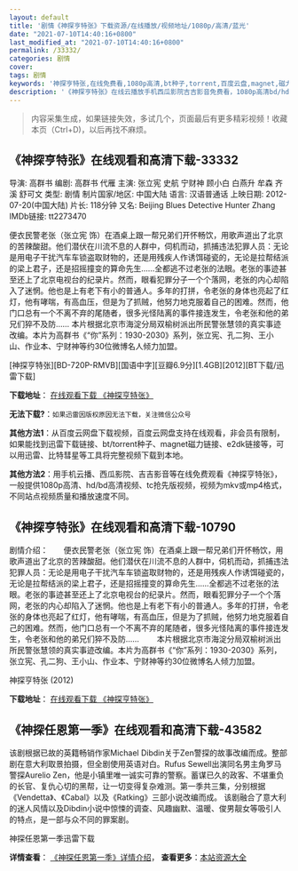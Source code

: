 ```yaml
---
layout: default
title: '剧情《神探亨特张》下载资源/在线播放/视频地址/1080p/高清/蓝光'
date: "2021-07-10T14:40:16+0800"
last_modified_at: "2021-07-10T14:40:16+0800"
permalink: /33332/
categories: 剧情
cover:
tags: 剧情
keywords: '神探亨特张,在线免费看,1080p高清,bt种子,torrent,百度云盘,magnet,磁力链,迅雷下载资源'
description: '《神探亨特张》在线云播放手机西瓜影院吉吉影音免费看，1080p高清bd/hd未删减完整版和tc抢先枪版，mkv/mp4格式，附带bt/torrent种子、magnet/磁力链、百度云盘、网盘资源迅雷下载链接'
---
```


>内容采集生成，如果链接失效，多试几个，页面最后有更多精彩视频！收藏本页（Ctrl+D)，以后再找不麻烦。


## 《神探亨特张》在线观看和高清下载-33332

导演: 高群书 编剧: 高群书 代雁 主演: 张立宪 史航 宁财神 顾小白 白燕升 牟森 齐溪 舒可文 类型: 剧情 制片国家/地区: 中国大陆 语言: 汉语普通话 上映日期: 2012-07-20(中国大陆) 片长: 118分钟 又名: Beijing Blues Detective Hunter Zhang IMDb链接: tt2273470

便衣民警老张（张立宪 饰）在酒桌上跟一帮兄弟们开怀畅饮，用歌声道出了北京的苦辣酸甜。他们潜伏在川流不息的人群中，伺机而动，抓捕违法犯罪人员：无论是用电子干扰汽车车锁盗取财物的，还是用残疾人作诱饵碰瓷的，无论是拉帮结派的梁上君子，还是招摇撞变的算命先生……全都逃不过老张的法眼。老张的事迹甚至还上了北京电视台的纪录片。然而，眼看犯罪分子一个个落网，老张的内心却陷入了迷惘。他也是上有老下有小的普通人。多年的打拼，令老张的身体也亮起了红灯，他有哮喘，有高血压，但是为了抓贼，他努力地克服着自己的困难。然而，他门口总有一个不离不弃的尾随者，很多光怪陆离的事件接连发生，令老张和他的弟兄们猝不及防…… 本片根据北京市海淀分局双榆树派出所民警张慧领的真实事迹改编。本片为高群书《“你”系列：1930-2030》系列，张立宪、孔二狗、王小山、作业本、宁财神等约30位微博名人倾力加盟。


[神探亨特张][BD-720P-RMVB][国语中字][豆瓣6.9分][1.4GB][2012][BT下载/迅雷下载]

**下载地址**： [在线观看下载 《神探亨特张》](https://www.btdx8.com/torrent/beijing_blues_2012.html) 


**无法下载?**：`如果迅雷因版权原因无法下载，关注微信公众号 `

**其他方法1**：从百度云网盘下载视频，百度云网盘支持在线观看，非会员有限制，如果能找到迅雷下载链接、bt/torrent种子、magnet磁力链接、e2dk链接等，可以用迅雷、比特彗星等工具将完整视频下载到本地。

**其他方法2**：用手机云播、西瓜影院、吉吉影音等在线免费观看《神探亨特张》，一般提供1080p高清、hd/bd高清视频、tc抢先版视频，视频为mkv或mp4格式，不同站点视频质量和播放速度不同。


## 《神探亨特张》在线观看和高清下载-10790

剧情介绍：　　便衣民警老张（张立宪 饰）在酒桌上跟一帮兄弟们开怀畅饮，用歌声道出了北京的苦辣酸甜。他们潜伏在川流不息的人群中，伺机而动，抓捕违法犯罪人员：无论是用电子干扰汽车车锁盗取财物的，还是用残疾人作诱饵碰瓷的，无论是拉帮结派的梁上君子，还是招摇撞变的算命先生……全都逃不过老张的法眼。老张的事迹甚至还上了北京电视台的纪录片。然而，眼看犯罪分子一个个落网，老张的内心却陷入了迷惘。他也是上有老下有小的普通人。多年的打拼，令老张的身体也亮起了红灯，他有哮喘，有高血压，但是为了抓贼，他努力地克服着自己的困难。然而，他门口总有一个不离不弃的尾随者，很多光怪陆离的事件接连发生，令老张和他的弟兄们猝不及防…… 　　本片根据北京市海淀分局双榆树派出所民警张慧领的真实事迹改编。本片为高群书《“你”系列：1930-2030》系列，张立宪、孔二狗、王小山、作业本、宁财神等约30位微博名人倾力加盟。


神探亨特张 (2012)

**下载地址**： [在线观看下载 《神探亨特张》](https://www.btbtdy.me/btdy/dy8148.html) 


## 《神探任恩第一季》在线观看和高清下载-43582

该剧根据已故的英籍畅销作家Michael Dibdin关于Zen警探的故事改编而成。整部剧在意大利取景拍摄，但全剧使用英语对白。Rufus Sewell出演同名男主角罗马警探Aurelio Zen，他是小镇里唯一诚实可靠的警察。蓄谋已久的政客、不堪重负的长官、复仇心切的黑帮，让一切变得复杂难测。第一季共三集，分别根据《Vendetta》、《Cabal》以及《Ratking》三部小说改编而成。 该剧融合了意大利的迷人风情以及Dibdin小说中惊悚的调查、风趣幽默、温暖、俊男靓女等吸引人的特点，是一部与众不同的罪案剧。


神探任恩第一季迅雷下载

**详情查看**： [《神探任恩第一季》详情介绍](/movie/43582/)， **查看更多**：[本站资源大全](/movie/t/all/)

